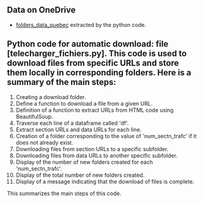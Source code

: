## Data on OneDrive

* [folders_data_quebec](https://polymtlca0-my.sharepoint.com/:f:/g/personal/tarcisio_costa-de-souza-neto_polymtl_ca/Es42_1xrGx1EuIE6FHHBSBMBB05q0hX9axpftgjZcqmMaQ?e=L6TdUc) extracted by the python code. 

## Python code for automatic download: file [telecharger_fichiers.py]. This code is used to download files from specific URLs and store them locally in corresponding folders. Here is a summary of the main steps:

1. Creating a download folder.
2. Define a function to download a file from a given URL.
3. Definition of a function to extract URLs from HTML code using BeautifulSoup.
4. Traverse each line of a dataframe called 'df'.
5. Extract section URLs and data URLs for each line.
6. Creation of a folder corresponding to the value of 'num_sectn_trafc' if it does not already exist.
7. Downloading files from section URLs to a specific subfolder.
8. Downloading files from data URLs to another specific subfolder.
9. Display of the number of new folders created for each 'num_sectn_trafc'.
10. Display of the total number of new folders created.
11. Display of a message indicating that the download of files is complete.

This summarizes the main steps of this code.

